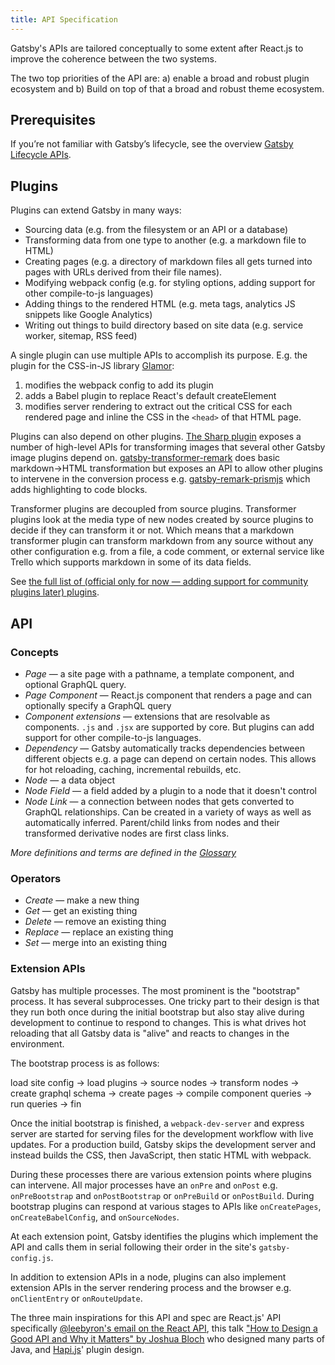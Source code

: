 ```yaml
---
title: API Specification
---
```


Gatsby's APIs are tailored conceptually to some extent after React.js to improve the coherence between the two systems.

The two top priorities of the API are:  a) enable a broad and robust plugin ecosystem and b) Build on top of that a broad and robust theme ecosystem.

## Prerequisites

If you’re not familiar with Gatsby’s lifecycle, see the overview [Gatsby Lifecycle APIs](/docs/gatsby-lifecycle-apis/).

## Plugins

Plugins can extend Gatsby in many ways:

- Sourcing data (e.g. from the filesystem or an API or a database)
- Transforming data from one type to another (e.g. a markdown file to HTML)
- Creating pages (e.g. a directory of markdown files all gets turned into pages with URLs derived from their file names).
- Modifying webpack config (e.g. for styling options, adding support for other compile-to-js languages)
- Adding things to the rendered HTML (e.g. meta tags, analytics JS snippets like Google Analytics)
- Writing out things to build directory based on site data (e.g. service worker, sitemap, RSS feed)

A single plugin can use multiple APIs to accomplish its purpose. E.g. the plugin for the CSS-in-JS library [Glamor](/packages/gatsby-plugin-glamor/):

1. modifies the webpack config to add its plugin
2. adds a Babel plugin to replace React's default createElement
3. modifies server rendering to extract out the critical CSS for each rendered page and inline the CSS in the `<head>` of that HTML page.

Plugins can also depend on other plugins. [The Sharp plugin](/packages/gatsby-plugin-sharp/) exposes a number of high-level APIs for transforming images that several other Gatsby image plugins depend on. [gatsby-transformer-remark](/packages/gatsby-transformer-remark/) does basic markdown->HTML transformation but exposes an API to allow other plugins to intervene in the conversion process e.g. [gatsby-remark-prismjs](/packages/gatsby-remark-prismjs/) which adds highlighting to code blocks.

Transformer plugins are decoupled from source plugins. Transformer plugins look at the media type of new nodes created by source plugins to decide if they can transform it or not. Which means that a markdown transformer plugin can transform markdown from any source without any other configuration e.g. from a file, a code comment, or external service like Trello which supports markdown in some of its data fields.

See [the full list of (official only for now — adding support for community plugins later) plugins](/docs/plugins/).

## API

### Concepts

- _Page_ — a site page with a pathname, a template component, and optional GraphQL query.
- _Page Component_ — React.js component that renders a page and can optionally specify a GraphQL query
- _Component extensions_ — extensions that are resolvable as components. `.js` and `.jsx` are supported by core. But plugins can add support for other compile-to-js languages.
- _Dependency_ — Gatsby automatically tracks dependencies between different objects e.g. a page can depend on certain nodes. This allows for hot reloading, caching, incremental rebuilds, etc.
- _Node_ — a data object
- _Node Field_ — a field added by a plugin to a node that it doesn't control
- _Node Link_ — a connection between nodes that gets converted to GraphQL relationships. Can be created in a variety of ways as well as automatically inferred. Parent/child links from nodes and their transformed derivative nodes are first class links.

_More definitions and terms are defined in the [Glossary](/docs/glossary/)_

### Operators

- _Create_ — make a new thing
- _Get_ — get an existing thing
- _Delete_ — remove an existing thing
- _Replace_ — replace an existing thing
- _Set_ — merge into an existing thing

### Extension APIs

Gatsby has multiple processes. The most prominent is the "bootstrap" process. It has several subprocesses. One tricky part to their design is that they run both once during the initial bootstrap but also stay alive during development to continue to respond to changes. This is what drives hot reloading that all Gatsby data is "alive" and reacts to changes in the environment.

The bootstrap process is as follows:

load site config -> load plugins -> source nodes -> transform nodes -> create graphql schema -> create pages -> compile component queries -> run queries -> fin

Once the initial bootstrap is finished, a `webpack-dev-server` and express server are started for serving files for the development workflow with live updates. For a production build, Gatsby skips the development server and instead builds the CSS, then JavaScript, then static HTML with webpack.

During these processes there are various extension points where plugins can intervene. All major processes have an `onPre` and `onPost` e.g. `onPreBootstrap` and `onPostBootstrap` or `onPreBuild` or `onPostBuild`. During bootstrap plugins can respond at various stages to APIs like `onCreatePages`, `onCreateBabelConfig`, and `onSourceNodes`.

At each extension point, Gatsby identifies the plugins which implement the API and calls them in serial following their order in the site's `gatsby-config.js`.

In addition to extension APIs in a node, plugins can also implement extension APIs in the server rendering process and the browser e.g. `onClientEntry` or `onRouteUpdate`.

The three main inspirations for this API and spec are React.js' API specifically [@leebyron's email on the React API](https://gist.github.com/vjeux/f2b015d230cc1ab18ed1df30550495ed), this talk ["How to Design a Good API and Why it Matters" by Joshua Bloch](https://www.youtube.com/watch?v=heh4OeB9A-c&app=desktop) who designed many parts of Java, and [Hapi.js](https://hapijs.com/api)' plugin design.
